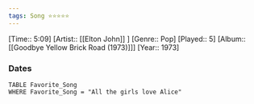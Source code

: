 ```yaml
---
tags: Song ⭐⭐⭐⭐⭐ 
---
```

[Time:: 5:09]
[Artist:: [[Elton John]] ]
[Genre:: Pop]
[Played:: 5]
[Album:: [[Goodbye Yellow Brick Road (1973)]]]
[Year:: 1973]
### Dates
````dataview
TABLE Favorite_Song
WHERE Favorite_Song = "All the girls love Alice"
````